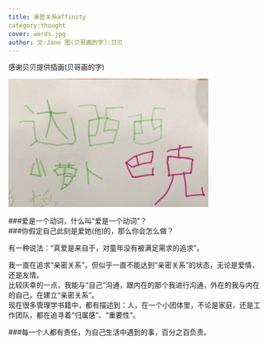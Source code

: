 ```yaml
---
title: 亲密关系affinity       
category:thought 
cover: words.jpg
author: 文:Jane 图(贝哥画的字):贝贝
---
```

感谢贝贝提供插画(贝哥画的字)                 

![unsplash.com](./words.jpg)

      
###爱是一个动词，什么叫“爱是一个动词”？     
###你假定自己此刻是爱她(他)的，那么你会怎么做？             

       
有一种说法：“真爱是来自于，对童年没有被满足需求的追求”。     

我一直在追求“亲密关系”，但似乎一直不能达到“亲密关系”的状态，无论是爱情，还是友情。     
比较庆幸的一点，我能与“自己”沟通，跟内在的那个我进行沟通，外在的我与内在的自己，在建立“亲密关系”。      
现在很多管理学书籍中，都有描述到：人，在一个小团体里，不论是家庭，还是工作团队，都在追寻着“归属感”、“重要性”。    

        
###每一个人都有责任，为自己生活中遇到的事，百分之百负责。               
